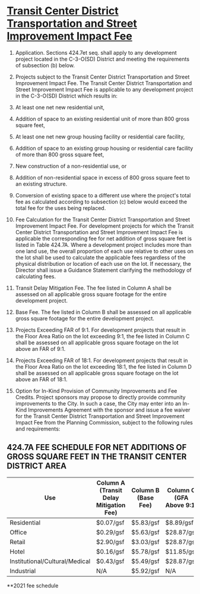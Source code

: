 # [Transit Center District Transportation and Street Improvement Impact Fee](http://library.amlegal.com/nxt/gateway.dll/California/planning/article4developmentimpactfeesandprojectr?f=templates$fn=default.htm$3.0$vid=amlegal:sanfrancisco_ca$anc=JD_424.7)

1. Application. Sections 424.7et seq. shall apply to any development project located in the C-3-O(SD) District and meeting the requirements of subsection (b) below.
2. Projects subject to the Transit Center District Transportation and Street Improvement Impact Fee. The Transit Center District Transportation and Street Improvement Impact Fee is applicable to any development project in the C-3-O(SD) District which results in:

  1. At least one net new residential unit,
  2. Addition of space to an existing residential unit of more than 800 gross square feet,
  3. At least one net new group housing facility or residential care facility,
  4. Addition of space to an existing group housing or residential care facility of more than 800 gross square feet,
  5. New construction of a non-residential use, or
  6. Addition of non-residential space in excess of 800 gross square feet to an existing structure.
  7. Conversion of existing space to a different use where the project's total fee as calculated according to subsection (c) below would exceed the total fee for the uses being replaced.

3. Fee Calculation for the Transit Center District Transportation and Street Improvement Impact Fee. For development projects for which the Transit Center District Transportation and Street Improvement Impact Fee is applicable the corresponding fee for net addition of gross square feet is listed in Table 424.7A. Where a development project includes more than one land use, the overall proportion of each use relative to other uses on the lot shall be used to calculate the applicable fees regardless of the physical distribution or location of each use on the lot. If necessary, the Director shall issue a Guidance Statement clarifying the methodology of calculating fees.

  1. Transit Delay Mitigation Fee. The fee listed in Column A shall be assessed on all applicable gross square footage for the entire development project.
  2. Base Fee. The fee listed in Column B shall be assessed on all applicable gross square footage for the entire development project.
  3. Projects Exceeding FAR of 9:1\. For development projects that result in the Floor Area Ratio on the lot exceeding 9:1, the fee listed in Column C shall be assessed on all applicable gross square footage on the lot above an FAR of 9:1.
  4. Projects Exceeding FAR of 18:1\. For development projects that result in the Floor Area Ratio on the lot exceeding 18:1, the fee listed in Column D shall be assessed on all applicable gross square footage on the lot above an FAR of 18:1.

4. Option for In-Kind Provision of Community Improvements and Fee Credits. Project sponsors may propose to directly provide community improvements to the City. In such a case, the City may enter into an In-Kind Improvements Agreement with the sponsor and issue a fee waiver for the Transit Center District Transportation and Street Improvement Impact Fee from the Planning Commission, subject to the following rules and requirements:

## 424.7A FEE SCHEDULE FOR NET ADDITIONS OF GROSS SQUARE FEET IN THE TRANSIT CENTER DISTRICT AREA

Use                            | Column A (Transit Delay Mitigation Fee) | Column B (Base Fee) | Column C (GFA Above 9:1) | Column D (GFA Above 18:1)
------------------------------ | --------------------------------------- | ------------------- | ------------------------ | -------------------------
Residential                    | $0.07/gsf                               | $5.83/gsf           | $8.89/gsf                | $4.44/gsf
Office                         | $0.29/gsf                               | $5.63/gsf           | $28.87/gsf               | $14.81/gsf
Retail                         | $2.90/gsf                               | $3.03/gsf           | $28.87/gsf               | $14.81/gsf
Hotel                          | $0.16/gsf                               | $5.78/gsf           | $11.85/gsf               | $4.44/gsf
Institutional/Cultural/Medical | $0.43/gsf                               | $5.49/gsf           | $28.87/gsf               | $14.81/gsf
Industrial                     | N/A                                     | $5.92/gsf           | N/A                      | N/A

**2021 fee schedule
